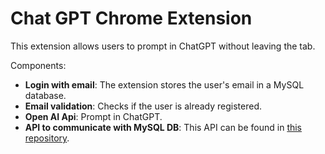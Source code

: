 # Chat GPT Chrome Extension

This extension allows users to prompt in ChatGPT without leaving the tab.

Components:
- **Login with email**: The extension stores the user's email in a MySQL database.
- **Email validation**: Checks if the user is already registered.
- **Open AI Api**: Prompt in ChatGPT.
- **API to communicate with MySQL DB**: This API can be found in [this repository](https://github.com/coscristian/api-chrome-extension).


